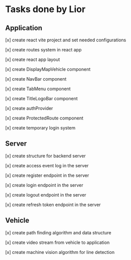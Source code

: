# Tasks done by Lior

## Application

[x] create react vite project and set needed configurations

[x] create routes system in react app

[x] create react app layout

[x] create DisplayMapVehicle component

[x] create NavBar component

[x] create TabMenu component

[x] create TitleLogoBar component

[x] create authProvider

[x] create ProtectedRoute component

[x] create temporary login system

## Server

[x] create structure for backend server

[x] create access event log in the server

[x] create register endpoint in the server

[x] create login endpoint in the server

[x] create logout endpoint in the server

[x] create refresh token endpoint in the server

## Vehicle

[x] create path finding algorithm and data structure

[x] create video stream from vehicle to application

[x] create machine vision algorithm for line detection
